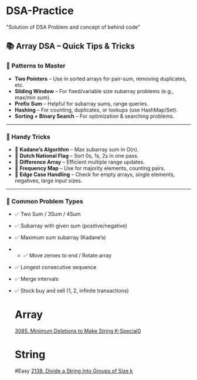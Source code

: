 # DSA-Practice
"Solution of DSA Problem and concept of behind code"
## 📚 Array DSA – Quick Tips & Tricks

### 🧠 Patterns to Master
- **Two Pointers** – Use in sorted arrays for pair-sum, removing duplicates, etc.
- **Sliding Window** – For fixed/variable size subarray problems (e.g., max/min sum).
- **Prefix Sum** – Helpful for subarray sums, range queries.
- **Hashing** – For counting, duplicates, or lookups (use HashMap/Set).
- **Sorting + Binary Search** – For optimization & searching problems.

---

### 🚀 Handy Tricks
- 🧮 **Kadane’s Algorithm** – Max subarray sum in O(n).
- 🔁 **Dutch National Flag** – Sort 0s, 1s, 2s in one pass.
- 🔢 **Difference Array** – Efficient multiple range updates.
- 🧾 **Frequency Map** – Use for majority elements, counting pairs.
- 📍 **Edge Case Handling** – Check for empty arrays, single elements, negatives, large input sizes.

---

### 🧩 Common Problem Types
- ✅ Two Sum / 3Sum / 4Sum
- ✅ Subarray with given sum (positive/negative)
- ✅ Maximum sum subarray (Kadane’s)
- - ✅ Move zeroes to end / Rotate array
- ✅ Longest consecutive sequence
- ✅ Merge intervals
- ✅ Stock buy and sell (1, 2, infinite transactions)


  # Array
  [3085. Minimum Deletions to Make String K-Special0](https://leetcode.com/problems/minimum-deletions-to-make-string-k-special/description/?envType=daily-question&envId=2025-06-21)

  # String

  #Easy
  [2138. Divide a String Into Groups of Size k](https://leetcode.com/problems/divide-a-string-into-groups-of-size-k/description/?envType=daily-question&envId=2025-06-22)





